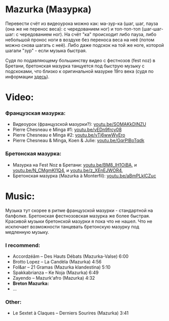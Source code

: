 Mazurka (Мазурка)
=================
Перевести счёт из видеоурока можно как: ма-зур-ка (шаг, шаг, пауза (она же не перенос веса): с чередованием ног) и топ-топ-топ (шаг-шаг-шаг: с чередованием ног). На счёт "ка" происходит либо пауза, либо небольшой пронос ноги в воздухе без переноса веса на неё (потом можно снова шагать с неё). Либо даже подскок на той же ноге, которой шагали "зур" - если музыка быстрая.

Судя по подавляющему большинству видео с фестнозов (fest noz) в Бретани, бретонская мазурка танцуется под быструю музыку с подскоками, что близко к оригинальной мазурке 19го века (судя по информации [здесь](http://www.libraryofdance.org/dances/mazurka-clandestina/)). 

Video:
======
### Французская мазурка:
- Видеоурок (французской мазурки?): [youtu.be/SOMAKkDINZU](https://www.youtube.com/watch?v=SOMAKkDINZU)
- Pierre Chesneau e Minga #1: [youtu.be/vEDn9frcy08](https://www.youtube.com/watch?v=vEDn9frcy08)
- Pierre Chesneau e Minga #2: [youtu.be/vTj6wwWyEro](https://www.youtube.com/watch?v=vTj6wwWyEro)
- Pierre Chesneau & Minga, Koen & Julie: [youtu.be/GqrPlBoTqdk](https://www.youtube.com/watch?v=GqrPlBoTqdk)

### Бретонская мазурка:
- Мазурка на Fest Noz в Бретани: [youtu.be/BM8_lH1OiBA](https://youtu.be/BM8_lH1OiBA?t=80), и [youtu.be/N_CMgmKl1Q4](https://youtu.be/N_CMgmKl1Q4?t=34), и [youtu.be/z_XEnEJWOR4](https://www.youtube.com/watch?v=z_XEnEJWOR4),
- Бретонская мазурка (Mazurka à Monterfil): [youtu.be/aBmPLklCZuc](https://www.youtube.com/watch?v=aBmPLklCZuc)

Music:
======
Музыка тут скорее в ритме французской мазурки - стандартной на балфолке. Бретонская фестнозовская мазурка же более быстрая. Красивой музыки бретонской мазурки я пока что не нашел. Что не исключает возможности танцевать бретонскую мазурку под медленную музыку.

### I recommend:
- Accordzéâm – Des Hauts Débats (Mazurka-Valse) 6:00
- Brotto Lopez – La Candèla (Mazurka) 4:56
- Fol&ar – 21 Gramas (Mazurka klandestina) 5:10
- Spakkabrianza – Ke Noja (Mazurka) 6:49
- Zayendo – Mazurk'afro (Mazurka) 4:32
- __Breton Mazurka:__
- ...

### Other:
- Le Sextet à Claques – Derniers Sourires (Mazurka) 3:41
